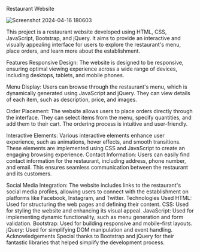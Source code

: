 Restaurant Website

![Screenshot 2024-04-16 180603](https://github.com/sonikumari34/Restaurant-_Foodproject/assets/139598958/1b4d67f4-d01f-479e-8b6f-83140228b45f)

This project is a restaurant website developed using HTML, CSS, JavaScript, Bootstrap, and jQuery. It aims to provide an interactive and visually appealing interface for users to explore the restaurant's menu, place orders, and learn more about the establishment.

Features
Responsive Design: The website is designed to be responsive, ensuring optimal viewing experience across a wide range of devices, including desktops, tablets, and mobile phones.

Menu Display: Users can browse through the restaurant's menu, which is dynamically generated using JavaScript and jQuery. They can view details of each item, such as description, price, and images.

Order Placement: The website allows users to place orders directly through the interface. They can select items from the menu, specify quantities, and add them to their cart. The ordering process is intuitive and user-friendly.

Interactive Elements: Various interactive elements enhance user experience, such as animations, hover effects, and smooth transitions. These elements are implemented using CSS and JavaScript to create an engaging browsing experience.
Contact Information: Users can easily find contact information for the restaurant, including address, phone number, and email. This ensures seamless communication between the restaurant and its customers.

Social Media Integration: The website includes links to the restaurant's social media profiles, allowing users to connect with the establishment on platforms like Facebook, Instagram, and Twitter.
Technologies Used
HTML: Used for structuring the web pages and defining their content.
CSS: Used for styling the website and enhancing its visual appeal.
JavaScript: Used for implementing dynamic functionality, such as menu generation and form validation.
Bootstrap: Used for building responsive and mobile-first layouts.
jQuery: Used for simplifying DOM manipulation and event handling.
Acknowledgements
Special thanks to Bootstrap and jQuery for their fantastic libraries that helped simplify the development process.

